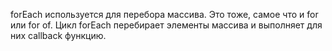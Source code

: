 forEach используется для перебора массива. Это тоже, самое что и for  или for of. Цикл forEach перебирает элементы массива и выполняет для них callback функцию.